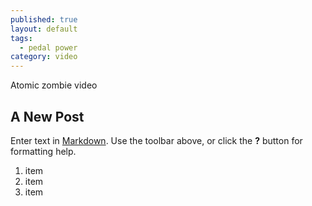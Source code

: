 ```yaml
---
published: true
layout: default
tags: 
  - pedal power
category: video
---
```


Atomic zombie video

## A New Post

Enter text in [Markdown](http://daringfireball.net/projects/markdown/). Use the toolbar above, or click the **?** button for formatting help.

1. item
2. item
3. item


